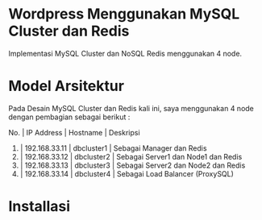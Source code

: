 # Wordpress Menggunakan MySQL Cluster dan Redis
  
  Implementasi MySQL Cluster dan NoSQL Redis menggunakan 4 node.
  
# Model Arsitektur
  
  Pada Desain MySQL Cluster dan Redis kali ini, saya menggunakan 4 node dengan pembagian sebagai berikut :
  
   No. | IP Address | Hostname | Deskripsi 
   1. | 192.168.33.11 | dbcluster1 | Sebagai Manager dan Redis 
   2. | 192.168.33.12 | dbcluster2 | Sebagai Server1 dan Node1 dan Redis 
   3. | 192.168.33.13 | dbcluster3 | Sebagai Server2 dan Node2 dan Redis
   4. | 192.168.33.14 | dbcluster4 | Sebagai Load Balancer (ProxySQL) 
  
# Installasi 
  
 
